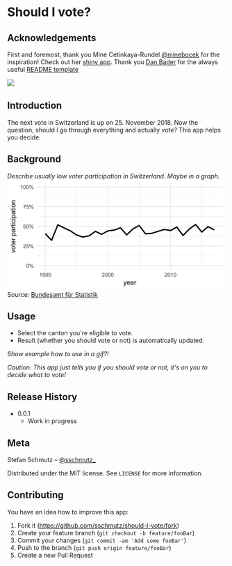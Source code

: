 # Should I vote?

## Acknowledgements
First and foremost, thank you Mine Cetinkaya-Rundel [@minebocek](https://twitter.com/minebocek) for the inspiration!
Check out her [shiny app](https://minecr.shinyapps.io/vote/).
Thank you [Dan Bader](https://dbader.org/) for the always useful [README template](https://github.com/dbader/readme-template)

![](screenshot.png)

## Introduction
The next vote in Switzerland is up on 25. November 2018. Now the question,
should I go through everything and actually vote?
This app helps you decide.  

## Background
*Describe usually low voter participation in Switzerland. Maybe in a graph.*  
![](data/stimmbeteiligung.png)
Source: [Bundesamt für Statistik](https://www.bfs.admin.ch/bfs/de/home/statistiken/politik/abstimmungen/stimmbeteiligung.html)

## Usage
- Select the canton you're eligible to vote.  
- Result (whether you should vote or not) is automatically updated.  

*Show example how to use in a gif?!*

*Caution: This app just tells you if you should vote or not, it's on you to decide what to vote!*

## Release History

* 0.0.1
    * Work in progress

## Meta

Stefan Schmutz – [@sschmutz_](https://twitter.com/sschmutz_)

Distributed under the MIT license. See ``LICENSE`` for more information.

## Contributing
You have an idea how to improve this app:

1. Fork it (<https://github.com/sschmutz/should-I-vote/fork>)
2. Create your feature branch (`git checkout -b feature/fooBar`)
3. Commit your changes (`git commit -am 'Add some fooBar'`)
4. Push to the branch (`git push origin feature/fooBar`)
5. Create a new Pull Request
